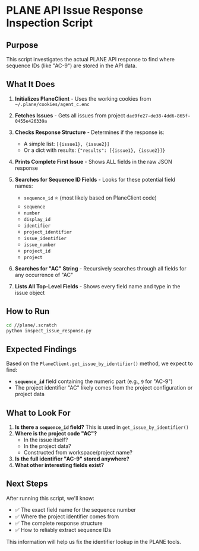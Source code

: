 # PLANE API Issue Response Inspection Script

## Purpose

This script investigates the actual PLANE API response to find where sequence IDs (like "AC-9") are stored in the API data.

## What It Does

1. **Initializes PlaneClient** - Uses the working cookies from `~/.plane/cookies/agent_c.enc`

2. **Fetches Issues** - Gets all issues from project `dad9fe27-de38-4dd6-865f-0455e426339a`

3. **Checks Response Structure** - Determines if the response is:
   - A simple list: `[{issue1}, {issue2}]`
   - Or a dict with results: `{"results": [{issue1}, {issue2}]}`

4. **Prints Complete First Issue** - Shows ALL fields in the raw JSON response

5. **Searches for Sequence ID Fields** - Looks for these potential field names:
   - `sequence_id` ⭐ (most likely based on PlaneClient code)
   - `sequence`
   - `number`
   - `display_id`
   - `identifier`
   - `project_identifier`
   - `issue_identifier`
   - `issue_number`
   - `project_id`
   - `project`

6. **Searches for "AC" String** - Recursively searches through all fields for any occurrence of "AC"

7. **Lists All Top-Level Fields** - Shows every field name and type in the issue object

## How to Run

```bash
cd //plane/.scratch
python inspect_issue_response.py
```

## Expected Findings

Based on the `PlaneClient.get_issue_by_identifier()` method, we expect to find:
- **`sequence_id`** field containing the numeric part (e.g., `9` for "AC-9")
- The project identifier "AC" likely comes from the project configuration or project data

## What to Look For

1. **Is there a `sequence_id` field?** This is used in `get_issue_by_identifier()`
2. **Where is the project code "AC"?** 
   - In the issue itself?
   - In the project data?
   - Constructed from workspace/project name?
3. **Is the full identifier "AC-9" stored anywhere?**
4. **What other interesting fields exist?**

## Next Steps

After running this script, we'll know:
- ✅ The exact field name for the sequence number
- ✅ Where the project identifier comes from  
- ✅ The complete response structure
- ✅ How to reliably extract sequence IDs

This information will help us fix the identifier lookup in the PLANE tools.
